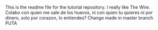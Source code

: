 This is the readme file for the tutorial repository.
I really like The Wire.
Colabo con quien me sale de los huevos, ni con quien tu quieres ni por dinero, solo por corazon, lo entiendes?
Change made in master branch PUTA